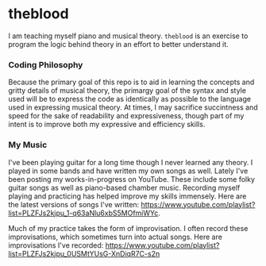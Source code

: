 # theblood
I am teaching myself piano and musical theory. `theblood` is an exercise to program the logic behind theory in an effort to better understand it.

### Coding Philosophy
Because the primary goal of this repo is to aid in learning the concepts and gritty details of musical theory, the primargy goal of the syntax and style used will be to express the code as identically as possible to the language used in expressing musical theory. At times, I may sacrifice succintness and speed for the sake of readability and expressiveness, though part of my intent is to improve both my expressive and efficiency skills.

### My Music
I've been playing guitar for a long time though I never learned any theory. I played in some bands and have written my own songs as well. Lately I've been posting my works-in-progress on YouTube. These include some folky guitar songs as well as piano-based chamber music. Recording myself playing and practicing has helped improve my skills immensely. Here are the latest versions of songs I've written: https://www.youtube.com/playlist?list=PLZFJs2kjpu_1-q63aNlu6xbS5MOfmiWYc. 

Much of my practice takes the form of improvisation. I often record these improvisations, which sometimes turn into actual songs. Here are improvisations I've recorded: https://www.youtube.com/playlist?list=PLZFJs2kjpu_0USMtYUsG-XnDiqR7C-s2n
